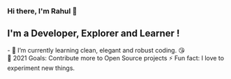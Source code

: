 ### Hi there, I'm Rahul 👋
<h2>I'm a Developer, Explorer and Learner !</h2>
- 
    🌱 I’m currently learning clean, elegant and robust coding. 😘<br>
    🥅 2021 Goals: Contribute more to Open Source projects
    ⚡ Fun fact: I love to experiment new things.


